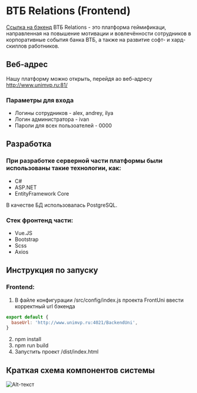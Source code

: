 # ВТБ Relations (Frontend)
[Ссылка на бэкенд](hhttps://github.com/MaxTube-dot/BackendUni)
ВТБ Relations - это платформа геймификаци, направленная на повышение мотивации и вовлечённости сотрудников в корпоративные события банка ВТБ, а также на развитие софт- и хард- скиллов работников.

## Веб-адрес
Нашу платформу можно открыть, перейдя ао веб-адресу http://www.unimvp.ru:81/

### Параметры для входа
- Логины сотрудников - alex, andrey, ilya
- Логин администратора - ivan
- Пароли для всех пользоателей - 0000


## Разработка
### При разработке серверной части платформы были использованы такие технологии, как:
- C#
- ASP.NET
- EntityFramework Core

В качестве БД использовалась PostgreSQL.

### Стек фронтенд части:
- Vue.JS
- Bootstrap
- Scss
- Axios 

## Инструкция по запуску 
### Frontend:

1. В файле конфигурации /src/config/index.js проекта FrontUni ввести корректный url бэкенда
```js
export default {
  baseUrl: 'http://www.unimvp.ru:4021/BackendUni',
}
```
2. npm install
3. npm run build
4. Запустить проект /dist/index.html

## Краткая схема компонентов системы
![Alt-текст](https://sun9-72.userapi.com/impg/1MjRoaNewXpIa1tpNYLi3Rz_hSxF90C30w8eVA/V75AmSVQHVM.jpg?size=378x230&quality=95&sign=4c148294afedc0c232cdf360a1cfb9ce&type=album)
